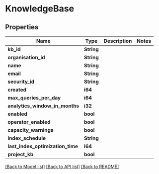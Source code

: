 # KnowledgeBase

## Properties

Name | Type | Description | Notes
------------ | ------------- | ------------- | -------------
**kb_id** | **String** |  | 
**organisation_id** | **String** |  | 
**name** | **String** |  | 
**email** | **String** |  | 
**security_id** | **String** |  | 
**created** | **i64** |  | 
**max_queries_per_day** | **i64** |  | 
**analytics_window_in_months** | **i32** |  | 
**enabled** | **bool** |  | 
**operator_enabled** | **bool** |  | 
**capacity_warnings** | **bool** |  | 
**index_schedule** | **String** |  | 
**last_index_optimization_time** | **i64** |  | 
**project_kb** | **bool** |  | 

[[Back to Model list]](../README.md#documentation-for-models) [[Back to API list]](../README.md#documentation-for-api-endpoints) [[Back to README]](../README.md)


